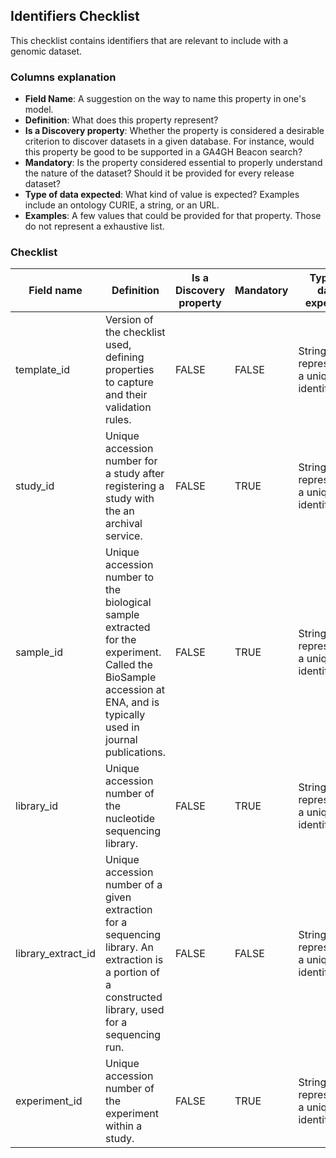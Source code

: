 ## Identifiers Checklist

This checklist contains identifiers that are relevant to include with a genomic dataset.


### Columns explanation
* **Field Name**: A suggestion on the way to name this property in one's model.
* **Definition**: What does this property represent?
* **Is a Discovery property**: Whether the property is considered a desirable criterion to discover datasets in a given database. For instance, would this property be good to be supported in a GA4GH Beacon search?
* **Mandatory**: Is the property considered essential to properly understand the nature of the dataset? Should it be provided for every release dataset?
* **Type of data expected**: What kind of value is expected? Examples include an ontology CURIE, a string, or an URL.
* **Examples**: A few values that could be provided for that property. Those do not represent a exhaustive list.

### Checklist

| Field name         | Definition                                                                                                                                                           | Is a Discovery property | Mandatory | Type of data expected                   | Examples          |
|--------------------|----------------------------------------------------------------------------------------------------------------------------------------------------------------------|-------------------------|-----------|-----------------------------------------|-------------------|
| template_id        | Version of the checklist used, defining properties to capture and their validation rules.                                                                            | FALSE                   | FALSE     | String representing a unique identifier | GA4GH_EXPMETA_v1  |
| study_id           | Unique accession number for a study after registering a study with the an archival service.                                                                          | FALSE                   | TRUE      | String representing a unique identifier | STUDY_1           |
| sample_id          | Unique accession number to the biological sample extracted for the experiment. Called the BioSample accession at ENA, and is typically used in journal publications. | FALSE                   | TRUE      | String representing a unique identifier | BIOSAMPLE_1       |
| library_id         | Unique accession number of the nucleotide sequencing library.                                                                                                        | FALSE                   | TRUE      | String representing a unique identifier | LIBRARY_1         |
| library_extract_id | Unique accession number of a given extraction for a sequencing library. An extraction is a portion of a constructed library, used for a sequencing run.              | FALSE                   | FALSE     | String representing a unique identifier | LIBRARY_EXTRACT_1 |
| experiment_id      | Unique accession number of the experiment within a study.                                                                                                            | FALSE                   | TRUE      | String representing a unique identifier | EXPERIMENT_1      |
